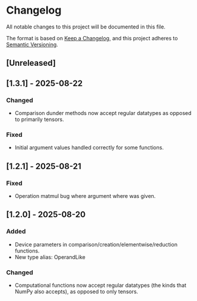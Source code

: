 # Changelog

All notable changes to this project will be documented in this file.

The format is based on [Keep a Changelog](https://keepachangelog.com/en/1.0.0/),
and this project adheres to [Semantic Versioning](https://semver.org/spec/v2.0.0.html).

## [Unreleased]

## [1.3.1] - 2025-08-22

### Changed

- Comparison dunder methods now accept regular datatypes as opposed to primarily tensors.

### Fixed

- Initial argument values handled correctly for some functions.

## [1.2.1] - 2025-08-21

### Fixed

- Operation matmul bug where argument where was given.

## [1.2.0] - 2025-08-20

### Added
- Device parameters in comparison/creation/elementwise/reduction functions.
- New type alias: OperandLike

### Changed
- Computational functions now accept regular datatypes (the kinds that NumPy also accepts), as opposed to only tensors.